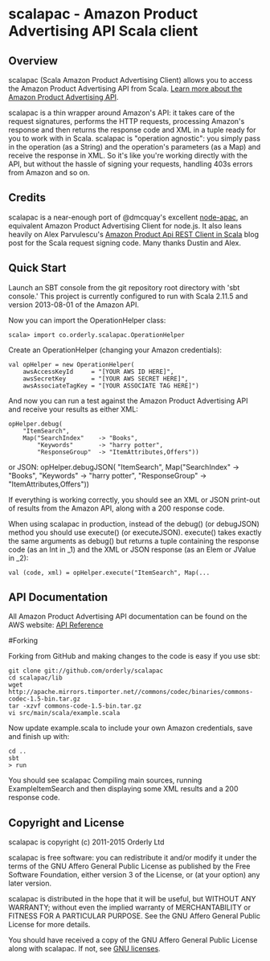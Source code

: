 # scalapac - Amazon Product Advertising API Scala client #

## Overview

scalapac (Scala Amazon Product Advertising Client) allows you to access the Amazon Product Advertising API from Scala. [Learn more about the Amazon Product Advertising API](https://affiliate-program.amazon.com/gp/advertising/api/detail/main.html).

scalapac is a thin wrapper around Amazon's API: it takes care of the request signatures, performs the HTTP requests, processing Amazon's response and then returns the response code and XML in a tuple ready for you to work with in Scala. scalapac is "operation agnostic": you simply pass in the operation (as a String) and the operation's parameters (as a Map) and receive the response in XML. So it's like you're working directly with the API, but without the hassle of signing your requests, handling 403s errors from Amazon and so on.

## Credits

scalapac is a near-enough port of @dmcquay's excellent [node-apac](https://github.com/dmcquay/node-apac), an equivalent Amazon Product Advertising Client for node.js. It also leans heavily on Alex Parvulescu's [Amazon Product Api REST Client in Scala](http://blog.pfa-labs.com/2009/08/amazon-product-api-rest-client-in-scala.html) blog post for the Scala request signing code. Many thanks Dustin and Alex.

## Quick Start

Launch an SBT console from the git repository root directory with 'sbt console.' This project is currently configured to run with Scala 2.11.5 and version 2013-08-01 of the Amazon API.

Now you can import the OperationHelper class:

    scala> import co.orderly.scalapac.OperationHelper

Create an OperationHelper (changing your Amazon credentials):

    val opHelper = new OperationHelper(
        awsAccessKeyId     = "[YOUR AWS ID HERE]",
        awsSecretKey       = "[YOUR AWS SECRET HERE]",
        awsAssociateTagKey = "[YOUR ASSOCIATE TAG HERE]")

And now you can run a test against the Amazon Product Advertising API and receive your results as either XML:

    opHelper.debug(
        "ItemSearch", 
        Map("SearchIndex"    -> "Books",
            "Keywords"       -> "harry potter",
            "ResponseGroup"  -> "ItemAttributes,Offers"))

or JSON:
    opHelper.debugJSON(
        "ItemSearch", 
        Map("SearchIndex"    -> "Books",
            "Keywords"       -> "harry potter",
            "ResponseGroup"  -> "ItemAttributes,Offers"))

If everything is working correctly, you should see an XML or JSON print-out of results from the Amazon API, along with a 200 response code.

When using scalapac in production, instead of the debug() (or debugJSON) method you should use execute() (or executeJSON). execute() takes exactly the same arguments as debug() but returns a tuple containing the response code (as an Int in _1) and the XML or JSON response (as an Elem or JValue in _2):

    val (code, xml) = opHelper.execute("ItemSearch", Map(...

## API Documentation

All Amazon Product Advertising API documentation can be found on the AWS website:
[API Reference](http://docs.amazonwebservices.com/AWSECommerceService/latest/DG/index.html?ProgrammingGuide.html)

#Forking 

Forking from GitHub and making changes to the code is easy if you use sbt:

    git clone git://github.com/orderly/scalapac
    cd scalapac/lib
    wget http://apache.mirrors.timporter.net//commons/codec/binaries/commons-codec-1.5-bin.tar.gz
    tar -xzvf commons-code-1.5-bin.tar.gz
    vi src/main/scala/example.scala

Now update example.scala to include your own Amazon credentials, save and finish up with:

    cd ..    
    sbt
    > run

You should see scalapac Compiling main sources, running ExampleItemSearch and then displaying some XML results and a 200 response code.

## Copyright and License

scalapac is copyright (c) 2011-2015 Orderly Ltd

scalapac is free software: you can redistribute it and/or modify
it under the terms of the GNU Affero General Public License as
published by the Free Software Foundation, either version 3 of
the License, or (at your option) any later version.

scalapac is distributed in the hope that it will be useful,
but WITHOUT ANY WARRANTY; without even the implied warranty of
MERCHANTABILITY or FITNESS FOR A PARTICULAR PURPOSE.  See the
GNU Affero General Public License for more details.

You should have received a copy of the GNU Affero General Public
License along with scalapac. If not, see [GNU licenses](http://www.gnu.org/licenses/).
